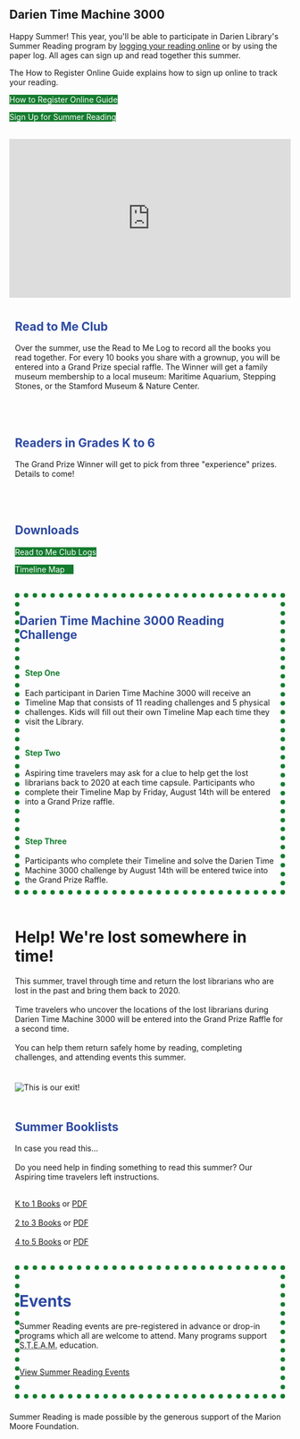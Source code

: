 <!-- <div class="row">
<div class="col-md-12">
<img class="img-responsive center-block" src="/uploads/departments/youth/summer_reading/2019_cl_summer_reading_header.gif" alt="Darien Time Machine 3000" />
<br />
</div>
</div>-->

<div class="row margin-bottom-30">
<div class="col-md-6">

<div class="text-center margin-bottom-40">
<h2 class="title-v2 title-center">Darien Time Machine 3000</h2>
</div>  

Happy Summer! This year, you'll be able to participate in Darien Library's Summer Reading program by [logging your reading online](https://dar.to/2Vbxijj "Logging your reading online") or by using the paper log. All ages can sign up and read together this summer. 

The How to Register Online Guide explains how to sign up online to track your reading.

<div class="margin-bottom-30"></div>
<div class="row">
<div class="col-md-6">
<p>
<a href="https://dar.to/37Hy3pk" class="btn-u btn-primary" style="text-decoration:none; color:#fff; background-color:#157C2F;">How to Register Online Guide</a>
</p>
</div>
<div class="col-md-6">
<p>
<a href="https://dar.to/2Vbxijj" class="btn-u btn-primary" style="text-decoration:none; color:#fff; background-color:#157C2F;">Sign Up for Summer Reading</a>
</p>
<br />
</div>
</div>

</div>
<div class="col-md-6">
<div style="padding:56.25% 0 0 0;position:relative;"><iframe src="https://player.vimeo.com/video/424165484?autoplay=1&title=0&byline=0&portrait=0" style="position:absolute;top:0;left:0;width:100%;height:100%;" frameborder="0" allow="autoplay; fullscreen" allowfullscreen></iframe></div><script src="https://player.vimeo.com/api/player.js"></script>
</div>
</div>

<div class="row">
<div class="col-md-12">
<div class="row">
<div class="col-md-5">
<div style="padding:10px;">

<h2 style="color:#2c49a2;">Read to Me Club</h2>

Over the summer, use the Read to Me Log to record all the books you read together. For every 10 books you share with a grownup, you will be entered into a Grand Prize special raffle. The Winner will get a family museum membership to a local museum: Maritime Aquarium, Stepping Stones, or the Stamford Museum & Nature Center.
<br />
<br />
</div>
</div>
<div class="col-md-5">
<div style="padding:10px;">

<h2 style="color:#2c49a2;">Readers in Grades K to 6</h2>

The Grand Prize Winner will get to pick from three "experience" prizes. Details to come!
<br />
<br />
</div>
</div>
<div class="col-md-2">
<div style="padding:10px;">
<h2 style="color:#2c49a2;">Downloads</h2>
<p>
<a href="https://dar.to/2YbXTyg" class="btn-u btn-primary" style="text-decoration:none; color:#fff; background-color:#157C2F;">Read to Me Club Logs</a>
</p>
<p>
<a href="https://dar.to/2N6ZSOe" class="btn-u btn-primary" style="text-decoration:none; color:#fff; background-color:#157C2F;">Timeline Map&nbsp;&nbsp;&nbsp;&nbsp;</a>
</p>
<!-- <p>
<a href="#" class="btn-u btn-primary" style="text-decoration:none; color:#fff; background-color:#157C2F;">K to 6 Brochure</a>
</p> -->
</div>
</div>
</div>
</div>
</div>

<div class="row margin-bottom-20">
<div class="col-md-12">
<div style="padding:10px;">
<div class="row">
<div class="col-md-12" style="border:dotted 8px #157C2F;">
<h2 style="color:#2c49a2;">Darien Time Machine 3000 Reading Challenge</h2>
<div class="row">
<div class="col-md-4">
<div style="padding: 10px 10px 10px 10px;">
<h4 style="color:#157C2F;">Step One</h4>
Each participant in Darien Time Machine 3000 will receive an Timeline Map that consists of 11 reading challenges and 5 physical challenges. Kids will fill out their own Timeline Map each time they visit the Library.
</div>
</div>
<div class="col-md-4">
<div style="padding:10px;">
<h4 style="color:#157C2F;">Step Two</h4>

Aspiring time travelers may ask for a clue to help get the lost librarians back to 2020 at each time capsule. Participants who complete their Timeline Map by Friday, August 14th will be entered into a Grand Prize raffle.

</div>
</div>
<div class="col-md-4">
<div style="padding:10px;">
<h4 style="color:#157C2F;">Step Three</h4>
Participants who complete their Timeline and solve the Darien Time Machine 3000 challenge by August 14th will be entered twice into the Grand Prize Raffle. 
</div>
</div>
</div>
</div>
</div>
</div>
</div>
</div>
</div>

<div class="row">
<div class="col-md-6">
<div style="padding:10px;"> 

<h1>Help! We're lost somewhere in time!</h1>
This summer, travel through time and return the lost librarians who are lost in the past and bring them back to 2020. 
<br />
<br />
Time travelers who uncover the locations of the lost librarians during Darien Time Machine 3000 will be entered into the Grand Prize Raffle for a second time.
<br />
<br />
You can help them return safely home by reading, completing challenges, and attending events this summer.
<br />
<br />
</div>
</div> 
<div class="col-md-3">
<div style="padding:10px;"> 

<img class="img-responsive center-block" src="/uploads/departments/youth/summer_reading/2020_darien_highway_sign.png" alt="This is our exit!" />
<br />
</div> 
</div>
<div class="col-md-3">
<div style="padding:10px;"> 

<h2 style="color:#2c49a2;">Summer Booklists</h2>
In case you read this...
<br />
<br />
Do you need help in finding something to read this summer? Our Aspiring time travelers left instructions.
<br />
<br />

[K to 1 Books](https://dar.to/37Ledti "K to 1 Recommended Summer Reads") or [PDF](https://dar.to/3d4S1eE "PDF") <br /><br />
[2 to 3 Books](https://dar.to/37DzKUr "2 to 3 Recommended Summer Reads") or [PDF](https://dar.to/3ddwxMF "PDF") <br /><br />
[4 to 5 Books](https://dar.to/2zF4aJt "4 to 5 Recommended Summer Reads") or [PDF](https://dar.to/2Ybrok3 "PDF")
<br />
</div> 
</div>
</div>

<!--
<div class="row margin-bottom-20">
<h2 style="color:#2c49a2;">Meet the Aspiring time travelers</h2>
<div class="col-md-2">
<div class="text-center">
<img class="img-responsive margin-bottom-10" src="/uploads/departments/youth/summer_reading/2019_elisabeth_astro.jpg" alt="Elisabeth" />
Elisabeth
<br />
</div>
</div>
<div class="col-md-2">
<div class="text-center">
<img class="img-responsive margin-bottom-10" src="/uploads/departments/youth/summer_reading/2019_catherine_astro.jpg" alt="Catherine" />
Catherine
<br />
</div>
</div>
<div class="col-md-2">
<div class="text-center">
<img class="img-responsive margin-bottom-10" src="/uploads/departments/youth/summer_reading/2019_mia_astro.jpg" alt="Mia" />
Mia
<br />
</div>
</div>
<div class="col-md-2">
<div class="text-center">
<img class="img-responsive margin-bottom-10" src="/uploads/departments/youth/summer_reading/2019_anna_astro.jpg" alt="Anna" />
Anna
<br />
</div>
</div>
<div class="col-md-2">
<div class="text-center">
<img class="img-responsive margin-bottom-10" src="/uploads/departments/youth/summer_reading/2019_samantha_astro.jpg" alt="Samantha" />
Samantha
<br />
</div>
</div>
<div class="col-md-2">
<div class="text-center">
<img class="img-responsive margin-bottom-10" src="/uploads/departments/youth/summer_reading/2019_baily_astro.jpg" alt="Baily" />
Baily
<br />
</div>
</div>
</div> -->

<div class="row">
<div class="col-md-12">
<div style="padding:10px;">
<div class="row">
<div class="col-md-12" style="border:dotted 8px #157C2F;">
<h1 style="color:#2c49a2;">Events</h1>
Summer Reading events are pre-registered in advance or drop-in programs which all are welcome to attend. Many programs support <abbr title="Science, Technology, Enginnering, Arts, and Mathematics">S.T.E.A.M.</abbr> education. 
<br />
<br />

[View Summer Reading Events](https://dar.to/30Vtfsi "Summer Reading Events for Kids")
<br />
<br />
<!--
<div class="row">
<div class="col-md-4">
<div style="padding: 10px 10px 10px 10px;">
<h2 style="color:#2c49a2;">Summer Kick-Off Party</h2>
Saturday, June 8th from 2 to 3:30 p.m.<br />
Courtyard
<br />
<br />

Celebrate summer reading at Darien Library! Children, teenagers, and adults are invited to join us for this afternoon celebration. Get excited for the summer ahead with giveaways, crafts, and ice cream! Join our **[kick-off event](https://dar.to/2KeEoyD "kick-off event")**.

<br />
<br />
</div>
</div>
<div class="col-md-4">
<div style="padding:10px;">
<h2 style="color:#2c49a2;">Read to Me Finale Concert</h2>
Friday, August 9th from 11 to 11:45 a.m.<br />
Louise Parker Berry Community Room
<br />
<br />

Participants in the Pre-Reading Challenge are invited to our [Finale Concert](https://dar.to/2Wx103Y "Finale Concert") featuring Grammy Award-winning performers Brady Rymer and The Little Band That Could. The winner of the Pre-Reading challenge raffle will be announced at this special concert.

<br />
<br />
</div>
</div>
<div class="col-md-4">
<div style="padding:10px;">
<h2 style="color:#2c49a2;">Darien Time Machine 3000 Finale Party</h2>
Thursday, August 15th from 6 to 7:30 p.m.<br />
Courtyard
<br />
<br />
Participants in Darien Time Machine 3000 (K to 6) are invited to our Finale Party in the Library courtyard. There will be music, raffles, food, games, and photo-ops. The winner of the Darien Time Machine 3000 Challenge will also be announced. 
<br />
<br />
<a href="https://dar.to/2Yi2bGa" class="btn-u btn-primary" style="text-decoration:none; color:#fff; background-color:#157C2F;">Register for Finale Party</a>
<br />
<br />-->

</div>
</div>
</div>
</div>
</div>
</div>
</div>


<!--
<img class="img-responsive center-block" src="/uploads/departments/youth/summer_reading/2019_cl_Aspiring time travelers.jpg" alt="Your heroes before they left Darien" />
<br />
<br /> -->
<div class="text-center">
<p class="title-center">Summer Reading is made possible by the generous support of the Marion Moore Foundation.</p>
</div> 
<br />